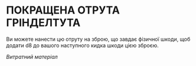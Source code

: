 ﻿# ПОКРАЩЕНА ОТРУТА ГРІНДЕЛТУТА

Ви можете нанести цю отруту на зброю, що завдає фізичної шкоди, щоб додати d8 до вашого наступного кидка шкоди цією зброєю.

*Витратний матеріал*